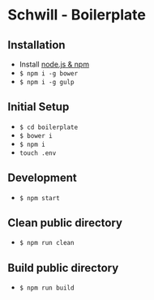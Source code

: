 Schwill - Boilerplate
=======

## Installation
- Install [node.js & npm](http://blog.npmjs.org/post/85484771375/how-to-install-npm)
- `$ npm i -g bower`
- `$ npm i -g gulp`

## Initial Setup

- `$ cd boilerplate`
- `$ bower i`
- `$ npm i`
- `touch .env`

## Development

- `$ npm start`

## Clean public directory

- `$ npm run clean`

## Build public directory

- `$ npm run build`
